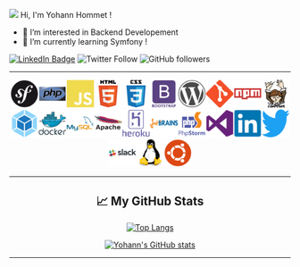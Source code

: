 <img src="https://raw.githubusercontent.com/MartinHeinz/MartinHeinz/master/wave.gif" width="30px"> Hi, I'm Yohann Hommet !

- 👀 I’m interested in Backend Developement
- 🌱 I’m currently learning Symfony !
  
  
[![LinkedIn Badge](https://img.shields.io/badge/LinkedIn-Profile-informational?style=plastic&logo=linkedin&logoColor=white&color=0D76A8)](https://www.linkedin.com/in/yohann-hommet/) ![Twitter Follow](https://img.shields.io/twitter/follow/YoH_DevBackv?color=orange&label=Follow%20Me%20on%20Twitter%20%21&style=plastic) ![GitHub followers](https://img.shields.io/github/followers/YohannHommet?style=plastic) 

--------
<p align="center">
<img src="https://github.com/devicons/devicon/blob/master/icons/symfony/symfony-original.svg" alt="Symfony Logo" width="50" height="50"/><img src="https://github.com/devicons/devicon/blob/master/icons/php/php-original.svg" alt="PHP Logo" width="50" height="50"/><img src="https://github.com/devicons/devicon/blob/master/icons/javascript/javascript-plain.svg" alt="Javascript Logo" width="50" height="50"/><img src="https://github.com/devicons/devicon/blob/master/icons/html5/html5-original-wordmark.svg" alt="HTML5 Logo" width="50" height="50"/><img src="https://github.com/devicons/devicon/blob/master/icons/css3/css3-original-wordmark.svg" alt="CSS3 Logo" width="50" height="50"/><img src="https://github.com/devicons/devicon/blob/master/icons/bootstrap/bootstrap-plain-wordmark.svg" alt="Bootstrap Logo" width="50" height="50"/><img src="https://github.com/devicons/devicon/blob/master/icons/wordpress/wordpress-plain.svg" alt="Wordpress Logo" width="50" height="50"/><img src="https://github.com/devicons/devicon/blob/master/icons/git/git-original.svg" alt="Git Logo" width="50" height="50"/><img src="https://github.com/devicons/devicon/blob/master/icons/npm/npm-original-wordmark.svg" alt="Npm Logo" width="50" height="50"/><img src="https://github.com/devicons/devicon/blob/master/icons/composer/composer-original.svg" alt="Composer Logo" width="50" height="50"/><img src="https://github.com/devicons/devicon/blob/master/icons/webpack/webpack-original.svg" alt="Webpack Logo" width="50" height="50"/><img src="https://github.com/devicons/devicon/blob/master/icons/docker/docker-original-wordmark.svg" alt="Docker Logo" width="50" height="50"/><img src="https://github.com/devicons/devicon/blob/master/icons/mysql/mysql-original-wordmark.svg" alt="MySQL Logo" width="50" height="50"/><img src="https://github.com/devicons/devicon/blob/master/icons/apache/apache-original-wordmark.svg" alt="Apache Logo" width="50" height="50"/><img src="https://github.com/devicons/devicon/blob/master/icons/heroku/heroku-original-wordmark.svg" alt="Heroku Logo" width="50" height="50"/><img src="https://github.com/devicons/devicon/blob/master/icons/jetbrains/jetbrains-original.svg" alt="JetBrains Logo" width="50" height="50"/><img src="https://github.com/devicons/devicon/blob/master/icons/phpstorm/phpstorm-original-wordmark.svg" alt="PHPStorm Logo" width="50" height="50"/><img src="https://github.com/devicons/devicon/blob/master/icons/visualstudio/visualstudio-plain.svg" alt="VSCode Logo" width="50" height="50"/><img src="https://github.com/devicons/devicon/blob/master/icons/linkedin/linkedin-original.svg" alt="Linkedin Logo" width="50" height="50"/><img src="https://github.com/devicons/devicon/blob/master/icons/twitter/twitter-original.svg" alt="Twitter Logo" width="50" height="50"/><img src="https://github.com/devicons/devicon/blob/master/icons/slack/slack-original-wordmark.svg" alt="Slack Logo" width="50" height="50"/><img src="https://github.com/devicons/devicon/blob/master/icons/linux/linux-original.svg" alt="Linux Logo" width="50" height="50"/><img src="https://github.com/devicons/devicon/blob/master/icons/ubuntu/ubuntu-plain.svg" alt="Ubuntu Logo" width="50" height="50"/>
</p>

--------
<div align="center">  
  
 ## &#x1f4c8; My GitHub Stats
  
[![Top Langs](https://github-readme-stats.vercel.app/api/top-langs/?username=YohannHommet&hide=java,html&theme=cobalt&bg_color=202020&title_color=FF5C8A)](https://github.com/anuraghazra/github-readme-stats) 

[![Yohann's GitHub stats](https://github-readme-stats.vercel.app/api?username=YohannHommet&theme=cobalt&bg_color=202020&text_color=00E0E0&title_color=FF5C8A)](https://github.com/anuraghazra/github-readme-stats)

</div>

--------
